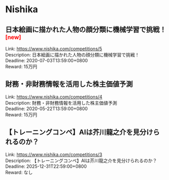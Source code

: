 # Nishika



## 日本絵画に描かれた人物の顔分類に機械学習で挑戦！ <sup style="color:red">[new]<sup>  

Link: https://www.nishika.com/competitions/5  
Description: 日本絵画に描かれた人物の顔分類に機械学習で挑戦！  
Deadline: 2020-07-03T13:59:00+0800  
Reward: 15万円  


## 財務・非財務情報を活用した株主価値予測

Link: https://www.nishika.com/competitions/4  
Description: 財務・非財務情報を活用した株主価値予測  
Deadline: 2020-05-22T13:59:00+0800  
Reward: 15万円  


## 【トレーニングコンペ】AIは芥川龍之介を見分けられるのか？

Link: https://www.nishika.com/competitions/3  
Description: 【トレーニングコンペ】AIは芥川龍之介を見分けられるのか？  
Deadline: 2025-12-31T22:59:00+0800  
Reward: なし  

